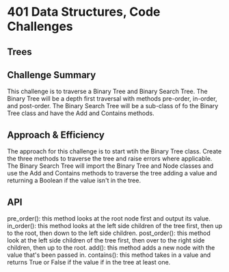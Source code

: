 # 401 Data Structures, Code Challenges

## Trees

## Challenge Summary

This challenge is to traverse a Binary Tree and Binary Search Tree. The Binary Tree will be a depth first traversal with methods pre-order, in-order, and post-order. The Binary Search Tree will be a sub-class of fo the Binary Tree class and have the Add and Contains methods.

## Approach & Efficiency

The approach for this challenge is to start wtih the Binary Tree class. Create the three methods to traverse the tree and raise errors where applicable. The Binary Search Tree will import the Binary Tree and Node classes and use the Add and Contains methods to traverse the tree adding a value and returning a Boolean if the value isn't in the tree.

## API

pre_order(): this method looks at the root node first and output its value.
in_order(): this method looks at the left side children of the tree first, then up to the root, then down to the left side children.
post_order(): this method look at the left side children of the tree first, then over to the right side children, then up to the root.
add(): this method adds a new node with the value that's been passed in.
contains(): this method takes in a value and returns True or False if the value if in the tree at least one.
